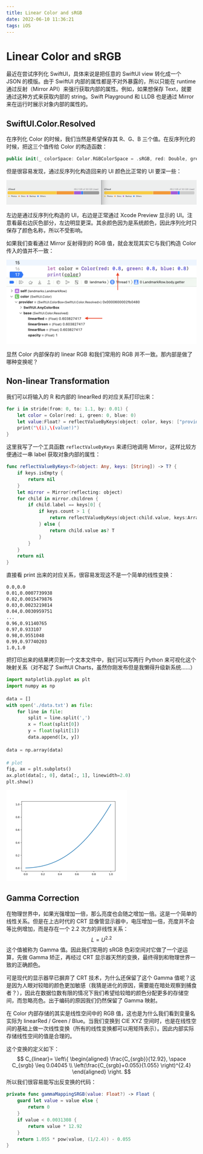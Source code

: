 ```yaml
---
title: Linear Color and sRGB
date: 2022-06-10 11:36:21
tags: iOS
---
```


# Linear Color and sRGB

最近在尝试序列化 SwiftUI，具体来说是把任意的 SwiftUI view 转化成一个 JSON 的模版。由于 SwiftUI 内部的属性都是不对外暴露的，所以只能在 runtime 通过反射（Mirror API）来强行获取内部的属性。例如，如果想保存 Text，就要通过这种方式来获取内部的 string。Swift Playground 和 LLDB 也是通过 Mirror 来在运行时展示对象内部的属性的。

## SwiftUI.Color.Resolved

在序列化 Color 的时候，我们当然是希望保存其 R、G、B 三个值。在反序列化的时候，把这三个值传给 Color 的构造函数：

```swift
public init(_ colorSpace: Color.RGBColorSpace = .sRGB, red: Double, green: Double, blue: Double, opacity: Double = 1)
```

但是很容易发现，通过反序列化构造回来的 UI 颜色比正常的 UI 要深一些：

![color-diff](/img/linear-srgb/color-diff.png)

左边是通过反序列化构造的 UI，右边是正常通过 Xcode Preview 显示的 UI。注意看最右边灰色部分，左边明显更深。其余颜色因为是系统颜色，因此序列化时只保存了颜色名称，所以不受影响。

如果我们查看通过 Mirror 反射得到的 RGB 值，就会发现其实它与我们构造 Color 传入的值并不一致：

<img src="/img/linear-srgb/reflected-value.png" alt="reflected-value" style="zoom:50%;" />

显然 Color 内部保存的 linear RGB 和我们常用的 RGB 并不一致。那内部是做了哪种变换呢？

## Non-linear Transformation

我们可以将输入的 R 和内部的 linearRed 的对应关系打印出来：

```swift
for i in stride(from: 0, to: 1.1, by: 0.01) {
    let color = Color(red: i, green: 0, blue: 0)
    let value:Float? = reflectValueByKeys(object: color, keys: ["provider", "base", "linearRed"])
    print("\(i),\(value!)")
}
```

这里我写了一个工具函数 `reflectValueByKeys` 来递归地调用 Mirror，这样比较方便通过一串 label 获取对象内部的属性：

```swift
func reflectValueByKeys<T>(object: Any, keys: [String]) -> T? {
    if keys.isEmpty {
        return nil
    }
    let mirror = Mirror(reflecting: object)
    for child in mirror.children {
        if child.label == keys[0] {
            if keys.count > 1 {
                return reflectValueByKeys(object:child.value, keys:Array(keys[1...]))
            } else {
                return child.value as? T
            }
        }
    }
    return nil
}
```

直接看 print 出来的对应关系，很容易发现这不是一个简单的线性变换：

```
0.0,0.0
0.01,0.0007739938
0.02,0.0015479876
0.03,0.0023219814
0.04,0.0030959751
...
0.96,0.91140765
0.97,0.933107
0.98,0.9551048
0.99,0.97740203
1.0,1.0
```

把打印出来的结果拷贝到一个文本文件中，我们可以写两行 Python 来可视化这个映射关系（对不起了 SwiftUI Charts，虽然你刚发布但是我懒得升级新系统……）

```python
import matplotlib.pyplot as plt
import numpy as np

data = []
with open('./data.txt') as file:
    for line in file:
        split = line.split(',')
        x = float(split[0])
        y = float(split[1])
        data.append([x, y])

data = np.array(data)

# plot
fig, ax = plt.subplots()
ax.plot(data[:, 0], data[:, 1], linewidth=2.0)
plt.show()
```

<img src="/img/linear-srgb/xy.png" alt="xy" style="zoom:50%;" />

## Gamma Correction

在物理世界中，如果光强增加一倍，那么亮度也会随之增加一倍。这是一个简单的线性关系。但是在上古时代的 CRT 显像管显示器中，电压增加一倍，亮度并不会等比例增加，而是存在一个 2.2 次方的非线性关系：
$$
L = U^{2.2}
$$
这个值被称为 Gamma 值。因此我们常用的 sRGB 色彩空间对它做了一个逆运算，先做 Gamma 矫正，再经过 CRT 显示器天然的变换，最终得到和物理世界一致的正确颜色。

可是现代的显示器早已摒弃了 CRT 技术，为什么还保留了这个 Gamma 值呢？这是因为人眼对较暗的颜色更加敏感（我猜是进化的原因，需要能在暗处观察到捕食者？），因此在数据位数有限的情况下我们希望给较暗的颜色分配更多的存储空间，而忽略亮色。出于编码的原因我们仍然保留了 Gamma 映射。

在 Color 内部存储的其实是线性空间中的 RGB 值，这也是为什么我们看到变量名实际为 linearRed / Green / Blue。当我们变换到 CIE XYZ 空间时，也是在线性空间的基础上做一次线性变换（所有的线性变换都可以用矩阵表示）。因此内部实际存储线性空间的值是合理的。

这个变换的定义如下：
$$
C_{linear}= \left\{ \begin{aligned} 
\frac{C_{srgb}}{12.92}, \space C_{srgb} \leq 0.04045 \\
\left(\frac{C_{srgb}+0.055}{1.055} \right)^{2.4} 
\end{aligned} \right.
$$
所以我们很容易能写出反变换的代码：

```swift
private func gammaMappingSRGB(value: Float?) -> Float {
    guard let value = value else {
        return 0
    }
    if value < 0.0031308 {
        return value * 12.92
    }
    return 1.055 * pow(value, (1/2.4)) - 0.055
}
```

